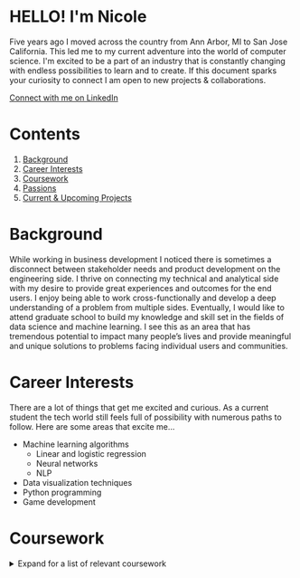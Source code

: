 # HELLO! I'm Nicole 

Five years ago I moved across the country from Ann Arbor, MI to San Jose California. 
This led me to my current adventure into the world of computer science.
I'm excited to be a part of an industry that is constantly changing with endless 
possibilities to learn and to create. If this document sparks your curiosity to 
connect I am open to new projects & collaborations.  


[Connect with me on LinkedIn](https://link-url-here.org)


# Contents
1. [Background](#Background)
2. [Career Interests](#CareerInterests)
3. [Coursework](#Coursework)
4. [Passions](#Passions)
5. [Current & Upcoming Projects](#Projects)




# Background
While working in business development I noticed there is sometimes a disconnect between
stakeholder needs and product development on the engineering side. I thrive on connecting
my technical and analytical side with my desire to provide great experiences and outcomes for
the end users. I enjoy being able to work cross-functionally and develop a deep understanding 
of a problem from multiple sides. Eventually, I would like to attend graduate school to
build my knowledge and skill set in the fields of data science and machine learning. 
I see this as an area that has tremendous potential to impact many people’s lives and
provide meaningful and unique solutions to problems facing individual users and communities.



# Career Interests
There are a lot of things that get me excited and curious. As a current student the tech
world still feels full of possibility with numerous paths to follow. Here are some areas 
that excite me...

* Machine learning algorithms 
     * Linear and logistic regression 
     * Neural networks
     * NLP
* Data visualization techniques 
* Python programming
* Game development 


# Coursework
<details>
  <summary>Expand for a list of relevant coursework</summary>
  
    <details>
       <summary>Compter Science Courses</summary>
  
     * CS 1A  Object-Oriented Programming Methodologies in Java
     * CS 2A  Object-Oriented Programming Methodologies in C++
     * CS 1B  Intermediate Software Design in Java
     * CS 2B  Intermediate Software Design in C++
     * CS 2C  Advanced Data Structures & Algorithms in C++
     * CS 31  Introduction to Database Management Systems
     
     * CIS 21  Introduction to x86 Processor Assembly Language & Computer Architecture
     * CIS 18A Introductionto UNIX/LINUX
     * CIS 18B Advanced UNIX/LINUX
     * CIS 64E Fundamentals of Large Scale Cloud Computing
     * CIS 89A Web Page Development    
     
    </details>
 
     <details>
       <summary>Mathmatics Courses</summary>
      
     * Math 1A Calculus *derivatives*
     * Math 1B Calculus *integrals*
     * Math 1C Calculus *multi-variate*
     * Math 10 Discrete Mathmatics
     * Math 2B Linear Algebra 
     * Phys 4A General Physics 

    </details>

</details>


<!--
**nicolenadine/nicolenadine** is a ✨ _special_ ✨ repository because its `README.md` (this file) appears on your GitHub profile.

Here are some ideas to get you started:

- 🔭 I’m currently working on ...
- 🌱 I’m currently learning ...
- 👯 I’m looking to collaborate on ...
- 🤔 I’m looking for help with ...
- 💬 Ask me about ...
- 📫 How to reach me: ...
- 😄 Pronouns: ...
- ⚡ Fun fact: ...



During the pandemic,
when schools at all levels went online, I noticed parents and students struggling to adapt to
new ways of learning. I believe this really highlighted a problem that has existed in education for 
-->

